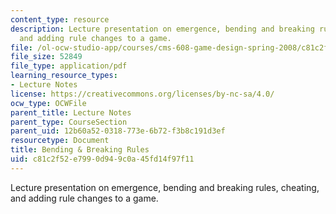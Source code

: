 ```yaml
---
content_type: resource
description: Lecture presentation on emergence, bending and breaking rules, cheating,
  and adding rule changes to a game.
file: /ol-ocw-studio-app/courses/cms-608-game-design-spring-2008/c81c2f52e7990d949c0a45fd14f97f11_MITCMS_608s08_lec24.pdf
file_size: 52849
file_type: application/pdf
learning_resource_types:
- Lecture Notes
license: https://creativecommons.org/licenses/by-nc-sa/4.0/
ocw_type: OCWFile
parent_title: Lecture Notes
parent_type: CourseSection
parent_uid: 12b60a52-0318-773e-6b72-f3b8c191d3ef
resourcetype: Document
title: Bending & Breaking Rules
uid: c81c2f52-e799-0d94-9c0a-45fd14f97f11
---
```

Lecture presentation on emergence, bending and breaking rules, cheating, and adding rule changes to a game.